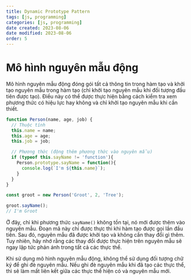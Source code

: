 ```yaml
---
title: Dynamic Prototype Pattern
tags: [js, programming]
categories: [js, programming]
date created: 2023-08-06
date modified: 2023-08-06
order: 5
---
```


# Mô hình nguyên mẫu động

Mô hình nguyên mẫu động đóng gói tất cả thông tin trong hàm tạo và khởi tạo nguyên mẫu trong hàm tạo (chỉ khởi tạo nguyên mẫu khi đối tượng đầu tiên được tạo). Điều này có thể được thực hiện bằng cách kiểm tra xem phương thức có hiệu lực hay không và chỉ khởi tạo nguyên mẫu khi cần thiết.

```js
function Person(name, age, job) {
  // Thuộc tính
  this.name = name;
  this.age = age;
  this.job = job;

  // Phương thức (động thêm phương thức vào nguyên mẫu)
  if (typeof this.sayName != 'function'){
    Person.prototype.sayName = function(){
      console.log(`I'm ${this.name}`);
    }
  }
}

const groot = new Person('Groot', 2, 'Tree');

groot.sayName();
// I'm Groot
```

Ở đây, chỉ khi phương thức `sayName()` không tồn tại, nó mới được thêm vào nguyên mẫu. Đoạn mã này chỉ được thực thi khi hàm tạo được gọi lần đầu tiên. Sau đó, nguyên mẫu đã được khởi tạo và không cần thay đổi gì thêm. Tuy nhiên, hãy nhớ rằng các thay đổi được thực hiện trên nguyên mẫu sẽ ngay lập tức phản ánh trong tất cả các thực thể.

Khi sử dụng mô hình nguyên mẫu động, không thể sử dụng đối tượng chữ ký để ghi đè nguyên mẫu. Nếu ghi đè nguyên mẫu khi đã tạo các thực thể, thì sẽ làm mất liên kết giữa các thực thể hiện có và nguyên mẫu mới.
